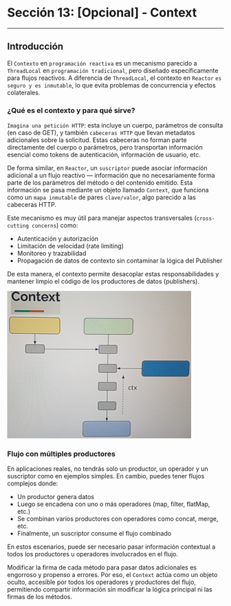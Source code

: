 # Sección 13: [Opcional] - Context

---

## Introducción

El `Contexto` en `programación reactiva` es un mecanismo parecido a `ThreadLocal` en `programación tradicional`, pero
diseñado específicamente para flujos reactivos. A diferencia de `ThreadLocal`, el contexto en `Reactor`
`es seguro y es inmutable`, lo que evita problemas de concurrencia y efectos colaterales.

### ¿Qué es el contexto y para qué sirve?

`Imagina una petición HTTP`: esta incluye un cuerpo, parámetros de consulta (en caso de GET), y también `cabeceras HTTP`
que llevan metadatos adicionales sobre la solicitud. Estas cabeceras no forman parte directamente del cuerpo o
parámetros, pero transportan información esencial como tokens de autenticación, información de usuario, etc.

De forma similar, en `Reactor`, un `suscriptor` puede asociar información adicional a un flujo reactivo — información
que no necesariamente forma parte de los parámetros del método o del contenido emitido. Esta información se pasa
mediante un objeto llamado `Context`, que funciona como un `mapa inmutable` de pares `clave/valor`, algo parecido a las
cabeceras HTTP.

Este mecanismo es muy útil para manejar aspectos transversales (`cross-cutting concerns`) como:

- Autenticación y autorización
- Limitación de velocidad (rate limiting)
- Monitoreo y trazabilidad
- Propagación de datos de contexto sin contaminar la lógica del Publisher

De esta manera, el contexto permite desacoplar estas responsabilidades y mantener limpio el código de los productores de
datos (publishers).

![01.png](assets/section-13/01.png)

### Flujo con múltiples productores

En aplicaciones reales, no tendrás solo un productor, un operador y un suscriptor como en ejemplos simples. En cambio,
puedes tener flujos complejos donde:

- Un productor genera datos
- Luego se encadena con uno o más operadores (map, filter, flatMap, etc.)
- Se combinan varios productores con operadores como concat, merge, etc.
- Finalmente, un suscriptor consume el flujo combinado

En estos escenarios, puede ser necesario pasar información contextual a todos los productores u operadores involucrados
en el flujo.

Modificar la firma de cada método para pasar datos adicionales es engorroso y propenso a errores. Por eso, el `Context`
actúa como un objeto oculto, accesible por todos los operadores y productores del flujo, permitiendo compartir
información sin modificar la lógica principal ni las firmas de los métodos.
